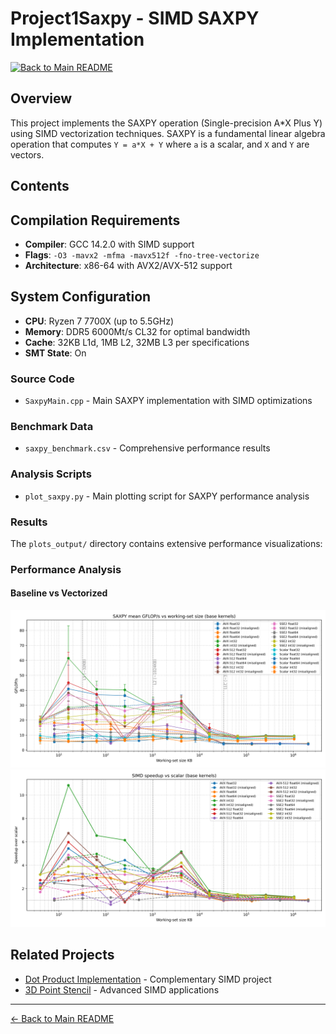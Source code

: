# Project1Saxpy - SIMD SAXPY Implementation

[![Back to Main README](https://img.shields.io/badge/Back%20to-Main%20README-blue)](../README.md)

## Overview
This project implements the SAXPY operation (Single-precision A*X Plus Y) using SIMD vectorization techniques. SAXPY is a fundamental linear algebra operation that computes `Y = a*X + Y` where `a` is a scalar, and `X` and `Y` are vectors.

## Contents

## Compilation Requirements
- **Compiler**: GCC 14.2.0 with SIMD support
- **Flags**: `-O3 -mavx2 -mfma -mavx512f -fno-tree-vectorize`
- **Architecture**: x86-64 with AVX2/AVX-512 support

## System Configuration
- **CPU**: Ryzen 7 7700X (up to 5.5GHz)
- **Memory**: DDR5 6000Mt/s CL32 for optimal bandwidth
- **Cache**: 32KB L1d, 1MB L2, 32MB L3 per specifications
- **SMT State**: On

### Source Code
- `SaxpyMain.cpp` - Main SAXPY implementation with SIMD optimizations

### Benchmark Data
- `saxpy_benchmark.csv` - Comprehensive performance results

### Analysis Scripts
- `plot_saxpy.py` - Main plotting script for SAXPY performance analysis

### Results
The `plots_output/` directory contains extensive performance visualizations:


### Performance Analysis

#### Baseline vs Vectorized
![SAXPY Performance Results](./plots_output/saxpy_avg_gflops_base.png)
![SAXPY Performance Results](./plots_output/saxpy_speedup_base.png)


## Related Projects
- [Dot Product Implementation](../Project1DotProduct/README.md) - Complementary SIMD project
- [3D Point Stencil](../Project13dpointstencil/README.md) - Advanced SIMD applications

---
[← Back to Main README](../README.md)